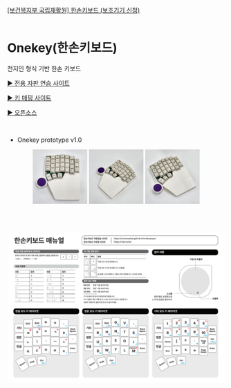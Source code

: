 [[보건복지부 국립재활원] 한손키보드 (보조기기 신청)](https://blog.naver.com/cosmosalad/223720846086)<br/><br/>

# Onekey(한손키보드)<br/>
천지인 형식 기반 한손 키보드

[▶ 전용 자판 연습 사이트](https://m.site.naver.com/1BX3V)

[▶ 키 매핑 사이트](https://vial.rocks/)

[▶ 오픈소스](https://github.com/cosmosalad/GearSeries/tree/main/Onekey)

<br/>

- Onekey prototype v1.0

<p align="center">
  <img src="https://raw.githubusercontent.com/cosmosalad/GearSeries/main/Onekey/img/onekey_01.jpg" style="width: 25%;"/>
  <img src="https://raw.githubusercontent.com/cosmosalad/GearSeries/main/Onekey/img/onekey_02.jpg" style="width: 25%;"/>
  <img src="https://raw.githubusercontent.com/cosmosalad/GearSeries/main/Onekey/img/onekey_03.jpg" style="width: 25%;"/>
</p>
<br/><br/>
<p align="center">
  <img src="https://raw.githubusercontent.com/cosmosalad/GearSeries/main/Onekey/img/onekey_manual.png"/>
</p>
